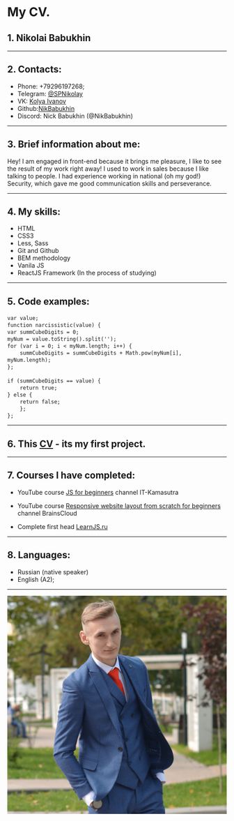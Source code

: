 # My CV.

## 1. **Nikolai Babukhin**

---

## 2. **Contacts**:

- Phone: +79296197268;
- Telegram: [@SPNikolay](https://t.me/SPNikolay "Telegram")
- VK: [Kolya Ivanov](https://vk.com/6opsh25 "VK")
- Github:[NikBabukhin](https://github.com/NikBabukhin "GitHub")
- Discord: Nick Babukhin (@NikBabukhin)

---

## 3. **Brief information about me:**

Hey! I am engaged in front-end because it brings me pleasure, I like to see the result of my work right away!
I used to work in sales because I like talking to people. I had experience working in national (oh my god!) Security, which gave me good communication skills and perseverance.

---

## 4. **My skills:**

- HTML
- CSS3
- Less, Sass
- Git and Github
- BEM methodology
- Vanila JS
- ReactJS Framework (In the process of studying)

---

## 5. **Code examples:**

```
var value;
function narcissistic(value) {
var summCubeDigits = 0;
myNum = value.toString().split('');
for (var i = 0; i < myNum.length; i++) {
    summCubeDigits = summCubeDigits + Math.pow(myNum[i], myNum.length);
};

if (summCubeDigits == value) {
    return true;
} else {
    return false;
    };
};
```

---

## 6. **This [CV](https://nikbabukhin.github.io/rsschool-cv/cv) - its my first project.**

---

## 7. **Courses I have completed:**

- YouTube course [JS for beginners](https://www.youtube.com/playlist?list=PLcvhF2Wqh7DPD5sRK3lw4bjBsKdgY2bPi) channel IT-Kamasutra
- YouTube course [Responsive website layout from scratch for beginners](https://www.youtube.com/playlist?list=PLoq3Accf02PVdUqjqPdWMG4HbEZXlhICW) channel BrainsCloud

- Complete first head [LearnJS.ru](https://learn.javascript.ru/)

---

## 8. **Languages:**

- Russian (native speaker)
- English (A2);

---

![myPhoto](myPhoto.png)
